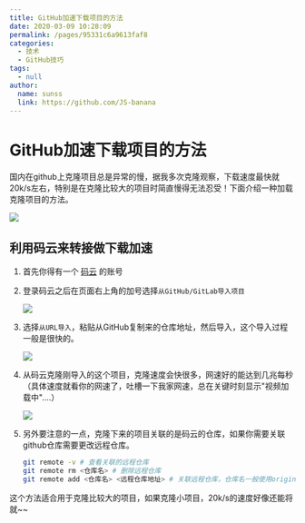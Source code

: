 ```yaml
---
title: GitHub加速下载项目的方法
date: 2020-03-09 10:28:09
permalink: /pages/95331c6a9613faf8
categories: 
  - 技术
  - GitHub技巧
tags: 
  - null
author: 
  name: sunss
  link: https://github.com/JS-banana
---
```

# GitHub加速下载项目的方法

国内在github上克隆项目总是异常的慢，据我多次克隆观察，下载速度最快就20k/s左右，特别是在克隆比较大的项目时简直慢得无法忍受！下面介绍一种加载克隆项目的方法。

<!-- more -->

![](https://cdn.jsdelivr.net/gh/sunss/image_store/blog/20200309112604.png)



## 利用码云来转接做下载加速

1. 首先你得有一个 [码云](https://gitee.com/) 的账号

2. 登录码云之后在页面右上角的加号选择`从GitHub/GitLab导入项目`

   ![](https://cdn.jsdelivr.net/gh/sunss/image_store/blog/20200309112711.jpg)

   

3. 选择`从URL导入`，粘贴从GitHub复制来的仓库地址，然后导入，这个导入过程一般是很快的。

   ![](https://cdn.jsdelivr.net/gh/sunss/image_store/blog/20200309112710.jpg)

4. 从码云克隆刚导入的这个项目，克隆速度会快很多，网速好的能达到几兆每秒（具体速度就看你的网速了，吐槽一下我家网速，总在关键时刻显示"视频加载中"....）

   ![](https://cdn.jsdelivr.net/gh/sunss/image_store/blog/20200309112712.jpg)

5. 另外要注意的一点，克隆下来的项目关联的是码云的仓库，如果你需要关联github仓库需要更改远程仓库。

   ```bash
   git remote -v # 查看关联的远程仓库
   git remote rm <仓库名> # 删除远程仓库
   git remote add <仓库名> <远程仓库地址> # 关联远程仓库，仓库名一般使用origin
   ```



这个方法适合用于克隆比较大的项目，如果克隆小项目，20k/s的速度好像还能将就~~


